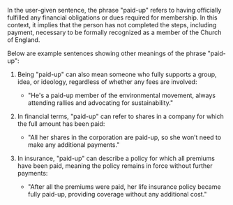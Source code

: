 In the user-given sentence, the phrase "paid-up" refers to having officially fulfilled any financial obligations or dues required for membership. In this context, it implies that the person has not completed the steps, including payment, necessary to be formally recognized as a member of the Church of England.

Below are example sentences showing other meanings of the phrase "paid-up":

1. Being "paid-up" can also mean someone who fully supports a group, idea, or ideology, regardless of whether any fees are involved:
   - "He's a paid-up member of the environmental movement, always attending rallies and advocating for sustainability."

2. In financial terms, "paid-up" can refer to shares in a company for which the full amount has been paid:
   - "All her shares in the corporation are paid-up, so she won’t need to make any additional payments."

3. In insurance, "paid-up" can describe a policy for which all premiums have been paid, meaning the policy remains in force without further payments:
   - "After all the premiums were paid, her life insurance policy became fully paid-up, providing coverage without any additional cost."